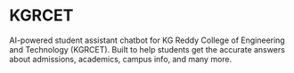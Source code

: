 # KGRCET
AI-powered student assistant chatbot for KG Reddy College of Engineering and Technology (KGRCET). Built to help students get the accurate answers about admissions, academics, campus info, and many more.
